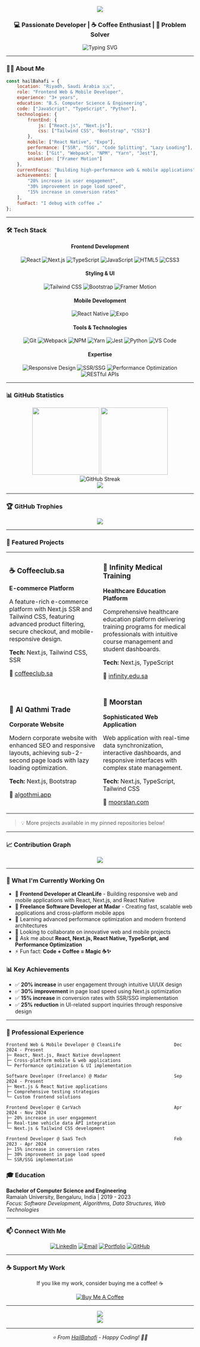<div align="center">
  <img src="https://capsule-render.vercel.app/api?type=waving&color=0:00C9FF,100:92FE9D&height=200&section=header&text=Hail%20Bahafi&fontSize=80&fontColor=fff&animation=fadeIn&fontAlignY=38&desc=Web%20%26%20Mobile%20Developer&descAlignY=55&descAlign=50" />
</div>

<h3 align="center">💻 Passionate Developer | ☕ Coffee Enthusiast | 🚀 Problem Solver</h3>

<p align="center">
  <img src="https://readme-typing-svg.herokuapp.com?font=Fira+Code&weight=500&size=22&pause=1000&color=00C9FF&center=true&vCenter=true&width=500&lines=Frontend+Web+%26+Mobile+Developer;React+%7C+Next.js+%7C+React+Native;TypeScript+Expert;Performance+Optimization+Specialist;3%2B+Years+of+Experience" alt="Typing SVG" />
</p>

---

### 👨‍💻 About Me

```javascript
const hailBahafi = {
    location: "Riyadh, Saudi Arabia 🇸🇦",
    role: "Frontend Web & Mobile Developer",
    experience: "3+ years",
    education: "B.S. Computer Science & Engineering",
    code: ["JavaScript", "TypeScript", "Python"],
    technologies: {
        frontEnd: {
            js: ["React.js", "Next.js"],
            css: ["Tailwind CSS", "Bootstrap", "CSS3"]
        },
        mobile: ["React Native", "Expo"],
        performance: ["SSR", "SSG", "Code Splitting", "Lazy Loading"],
        tools: ["Git", "Webpack", "NPM", "Yarn", "Jest"],
        animation: ["Framer Motion"]
    },
    currentFocus: "Building high-performance web & mobile applications",
    achievements: [
        "20% increase in user engagement",
        "30% improvement in page load speed",
        "15% increase in conversion rates"
    ],
    funFact: "I debug with coffee ☕"
};
```

---

### 🛠️ Tech Stack

<div align="center">

#### Frontend Development
![React](https://img.shields.io/badge/React-20232A?style=for-the-badge&logo=react&logoColor=61DAFB)
![Next.js](https://img.shields.io/badge/Next.js-000000?style=for-the-badge&logo=next.js&logoColor=white)
![TypeScript](https://img.shields.io/badge/TypeScript-007ACC?style=for-the-badge&logo=typescript&logoColor=white)
![JavaScript](https://img.shields.io/badge/JavaScript-F7DF1E?style=for-the-badge&logo=javascript&logoColor=black)
![HTML5](https://img.shields.io/badge/HTML5-E34F26?style=for-the-badge&logo=html5&logoColor=white)
![CSS3](https://img.shields.io/badge/CSS3-1572B6?style=for-the-badge&logo=css3&logoColor=white)

#### Styling & UI
![Tailwind CSS](https://img.shields.io/badge/Tailwind_CSS-38B2AC?style=for-the-badge&logo=tailwind-css&logoColor=white)
![Bootstrap](https://img.shields.io/badge/Bootstrap-563D7C?style=for-the-badge&logo=bootstrap&logoColor=white)
![Framer Motion](https://img.shields.io/badge/Framer_Motion-0055FF?style=for-the-badge&logo=framer&logoColor=white)

#### Mobile Development
![React Native](https://img.shields.io/badge/React_Native-20232A?style=for-the-badge&logo=react&logoColor=61DAFB)
![Expo](https://img.shields.io/badge/Expo-000020?style=for-the-badge&logo=expo&logoColor=white)

#### Tools & Technologies
![Git](https://img.shields.io/badge/Git-F05032?style=for-the-badge&logo=git&logoColor=white)
![Webpack](https://img.shields.io/badge/Webpack-8DD6F9?style=for-the-badge&logo=webpack&logoColor=black)
![NPM](https://img.shields.io/badge/NPM-CB3837?style=for-the-badge&logo=npm&logoColor=white)
![Yarn](https://img.shields.io/badge/Yarn-2C8EBB?style=for-the-badge&logo=yarn&logoColor=white)
![Jest](https://img.shields.io/badge/Jest-C21325?style=for-the-badge&logo=jest&logoColor=white)
![Python](https://img.shields.io/badge/Python-3776AB?style=for-the-badge&logo=python&logoColor=white)
![VS Code](https://img.shields.io/badge/VS_Code-007ACC?style=for-the-badge&logo=visual-studio-code&logoColor=white)

#### Expertise
![Responsive Design](https://img.shields.io/badge/Responsive_Design-FF6B6B?style=for-the-badge&logo=responsive&logoColor=white)
![SSR/SSG](https://img.shields.io/badge/SSR%2FSSG-4A90E2?style=for-the-badge&logo=next.js&logoColor=white)
![Performance Optimization](https://img.shields.io/badge/Performance-00D084?style=for-the-badge&logo=speedtest&logoColor=white)
![RESTful APIs](https://img.shields.io/badge/RESTful_APIs-009688?style=for-the-badge&logo=api&logoColor=white)

</div>

---

### 📊 GitHub Statistics

<div align="center">
  <img height="180em" src="https://github-readme-stats.vercel.app/api?username=HailBahafi&show_icons=true&theme=tokyonight&include_all_commits=true&count_private=true"/>
  <img height="180em" src="https://github-readme-stats.vercel.app/api/top-langs/?username=HailBahafi&layout=compact&langs_count=8&theme=tokyonight"/>
</div>

<div align="center">
  <img src="https://github-readme-streak-stats.herokuapp.com/?user=HailBahafi&theme=tokyonight" alt="GitHub Streak" />
</div>

<div align="center">
  <img src="https://github-readme-activity-graph.vercel.app/graph?username=HailBahafi&theme=tokyo-night&hide_border=true&area=true" />
</div>

---

### 🏆 GitHub Trophies

<div align="center">
  <img src="https://github-profile-trophy.vercel.app/?username=HailBahafi&theme=tokyonight&no-frame=true&no-bg=false&margin-w=4&row=1" />
</div>

---

### 🚀 Featured Projects

<div align="center">

<table>
<tr>
<td width="50%">

### ☕ Coffeeclub.sa
**E-commerce Platform**

A feature-rich e-commerce platform with Next.js SSR and Tailwind CSS, featuring advanced product filtering, secure checkout, and mobile-responsive design.

**Tech:** Next.js, Tailwind CSS, SSR

🔗 [coffeeclub.sa](https://coffeeclub.sa)

</td>
<td width="50%">

### 🏥 Infinity Medical Training
**Healthcare Education Platform**

Comprehensive healthcare education platform delivering training programs for medical professionals with intuitive course management and student dashboards.

**Tech:** Next.js, TypeScript

🔗 [infinity.edu.sa](https://infinity.edu.sa)

</td>
</tr>
<tr>
<td width="50%">

### 🏢 Al Qathmi Trade
**Corporate Website**

Modern corporate website with enhanced SEO and responsive layouts, achieving sub-2-second page loads with lazy loading optimization.

**Tech:** Next.js, Bootstrap

🔗 [algothmi.app](https://algothmi.app)

</td>
<td width="50%">

### 💼 Moorstan
**Sophisticated Web Application**

Web application with real-time data synchronization, interactive dashboards, and responsive interfaces with complex state management.

**Tech:** Next.js, TypeScript, Tailwind CSS

🔗 [moorstan.com](https://moorstan.com)

</td>
</tr>
</table>

</div>

> 💡 More projects available in my pinned repositories below!

---

### 📈 Contribution Graph

<div align="center">
  <img src="https://github-profile-summary-cards.vercel.app/api/cards/profile-details?username=HailBahafi&theme=tokyonight" />
</div>

---

### 💼 What I'm Currently Working On

- 🔭 **Frontend Developer at CleanLife** - Building responsive web and mobile applications with React, Next.js, and React Native
- 💼 **Freelance Software Developer at Madar** - Creating fast, scalable web applications and cross-platform mobile apps
- 🌱 Learning advanced performance optimization and modern frontend architectures
- 👯 Looking to collaborate on innovative web and mobile projects
- 💬 Ask me about **React, Next.js, React Native, TypeScript, and Performance Optimization**
- ⚡ Fun fact: **Code + Coffee = Magic ☕✨**

### 📊 Key Achievements

- ✅ **20% increase** in user engagement through intuitive UI/UX design
- ✅ **30% improvement** in page load speed using Next.js optimization
- ✅ **15% increase** in conversion rates with SSR/SSG implementation
- ✅ **25% reduction** in UI-related support inquiries through responsive design

---

### 💼 Professional Experience

```
Frontend Web & Mobile Developer @ CleanLife                    Dec 2024 - Present
├─ React, Next.js, React Native development
├─ Cross-platform mobile & web applications
└─ Performance optimization & UI implementation

Software Developer (Freelance) @ Madar                         Sep 2024 - Present
├─ Next.js & React Native applications
├─ Comprehensive testing strategies
└─ Custom frontend solutions

Frontend Developer @ CarVach                                   Apr 2024 - Nov 2024
├─ 20% increase in user engagement
├─ Real-time vehicle data API integration
└─ Next.js & Tailwind CSS development

Frontend Developer @ SaaS Tech                                 Feb 2023 - Apr 2024
├─ 15% increase in conversion rates
├─ 30% improvement in page load speed
└─ SSR/SSG implementation
```

### 🎓 Education

**Bachelor of Computer Science and Engineering**  
Ramaiah University, Bengaluru, India | 2019 - 2023  
*Focus: Software Development, Algorithms, Data Structures, Web Technologies*

---

### 📫 Connect With Me

<div align="center">

[![LinkedIn](https://img.shields.io/badge/LinkedIn-0077B5?style=for-the-badge&logo=linkedin&logoColor=white)](https://linkedin.com/in/hailbahafi)
[![Email](https://img.shields.io/badge/Email-D14836?style=for-the-badge&logo=gmail&logoColor=white)](mailto:d.hailbahafi@gmail.com)
[![Portfolio](https://img.shields.io/badge/Portfolio-000000?style=for-the-badge&logo=About.me&logoColor=white)](https://hailbahafi.github.io/portfolio)
[![GitHub](https://img.shields.io/badge/GitHub-100000?style=for-the-badge&logo=github&logoColor=white)](https://github.com/HailBahafi)

</div>

---

### ☕ Support My Work

<div align="center">
  
If you like my work, consider buying me a coffee! ☕

[![Buy Me A Coffee](https://img.shields.io/badge/Buy%20Me%20A%20Coffee-FFDD00?style=for-the-badge&logo=buy-me-a-coffee&logoColor=black)](https://www.buymeacoffee.com/hailbahafi)

</div>

---

<div align="center">
  <img src="https://komarev.com/ghpvc/?username=HailBahafi&color=blueviolet&style=for-the-badge&label=PROFILE+VIEWS" />
</div>

<div align="center">
  <img src="https://capsule-render.vercel.app/api?type=waving&color=0:00C9FF,100:92FE9D&height=120&section=footer" />
</div>

---

<div align="center">
  <i>⭐️ From <a href="https://github.com/HailBahafi">HailBahafi</a> - Happy Coding! 👨‍💻</i>
</div>
